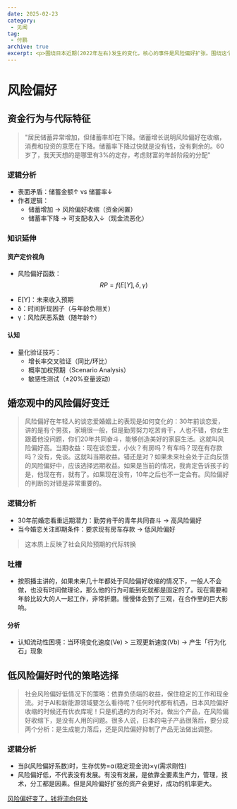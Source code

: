 ```yaml
---
date: 2025-02-23
category: 
 - 见闻
tag: 
 - 付鹏
archive: true
excerpt: <p>围绕日本近期(2022年左右)发生的变化，核心的事件是风险偏好扩张。围绕这个事件做出的，如何观察到的这个现象，证明的指标，不同风险偏好下的不同表现。以及结合自己生活的环境下，如果做出决策的评论，摘出印象较深的几段</p>
---
```

# 风险偏好
## 资金行为与代际特征
> "居民储蓄异常增加，但储蓄率却在下降。储蓄增长说明风险偏好在收缩，消费和投资的意愿在下降。储蓄率下降过快就是没有钱，没有剩余的。60岁了，我天天想的是哪里有3%的定存，考虑财富的年龄阶段的分配"

### 逻辑分析
+ 表面矛盾：储蓄金额↑ vs 储蓄率↓
+ 作者逻辑：
   - 储蓄增加 → 风险偏好收缩（资金闲置）
   - 储蓄率下降 → 可支配收入↓（现金流恶化）

### 知识延伸
#### 资产定价视角
* 风险偏好函数：
$$ RP = f(E[Y], \delta, \gamma) $$
- E[Y]：未来收入预期
- δ：时间折现因子（与年龄负相关）
- γ：风险厌恶系数（随年龄↑）

#### 认知
* 量化验证技巧：
   * 增长率交叉验证（同比/环比）
   * 概率加权预期（Scenario Analysis）
   * 敏感性测试（±20%变量波动）

## 婚恋观中的风险偏好变迁
>风险偏好在年轻人的谈恋爱婚姻上的表现是如何变化的：30年前谈恋爱，讲的是有个男孩，家境很一般，但是勤劳努力吃苦肯干，人也不错，你女生跟着他没问题，你们20年共同奋斗，能够创造美好的家庭生活。这就叫风险偏好高。当期收益：现在谈恋爱，小伙？有房吗？有车吗？现在有存款吗？没有，免谈。这就叫当期收益。错还是对？如果未来社会处于正向反馈的风险偏好中，应该选择远期收益。如果是当前的情况，我肯定告诉孩子的是，他现在有，就有了。如果现在没有，10年之后也不一定会有。风险偏好的判断的对错是非常重要的。
### 逻辑分析
* 30年前婚恋看重远期潜力：勤劳肯干的青年共同奋斗 → 高风险偏好  
* 当今婚恋关注即期条件：要求现有房车存款 → 低风险偏好  
>这本质上反映了社会风险预期的代际转换

### 吐槽
* 按照播主讲的，如果未来几十年都处于风险偏好收缩的情况下，一般人不会做，也没有时间做理论，那么他的行为可能到死就都是固定的了。现在需要和年龄比较大的人一起工作，非常折磨。慢慢体会到了三观，在合作里的巨大影响。

#### 分析
* 认知流动性困境：当环境变化速度(Ve) > 三观更新速度(Vb) → 产生「行为化石」现象 


## 低风险偏好时代的策略选择
>社会风险偏好低情况下的策略：依靠负债端的收益，保住稳定的工作和现金流。对于AI和新能源领域要怎么看待呢？任何时代都有机遇，日本风险偏好收缩的时候还有优衣库呢！只是机遇的方向对不对。做出个产品，在风险偏好收缩下，是没有人用的问题。很多人说，日本的电子产品很落后，要分成两个分析：是生成能力落后，还是风险偏好抑制了产品无法做出调整。

### 逻辑分析
* 当β(风险偏好系数)时，生存优势=α(稳定现金流)×γ(需求刚性)
* 风险偏好低，不代表没有发展。有没有发展，是依靠全要素生产力，管理，技术，分工都是因素。但是风险偏好扩张的资产会更好，成功的机率更大。


[风险偏好变了，钱将流向何处](https://www.xiaoyuzhoufm.com/episode/6605297c1519139e4f217f05)